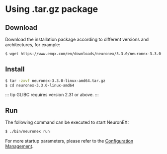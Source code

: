 # Using .tar.gz package

## Download

Download the installation package according to different versions and architectures, for example:

```bash
$ wget https://www.emqx.com/en/downloads/neuronex/3.3.0/neuronex-3.3.0-linux-amd64.tar.gz
```

## Install

```bash
$ tar -zxvf neuronex-3.3.0-linux-amd64.tar.gz
$ cd neuronex-3.3.0-linux-amd64
```

::: tip 
GLIBC requires version 2.31 or above.
:::

## Run

The following command can be executed to start NeuronEX:

```bash
$ ./bin/neuronex run
```

For more startup parameters, please refer to the [Configuration Management](../admin/conf-management.md).
